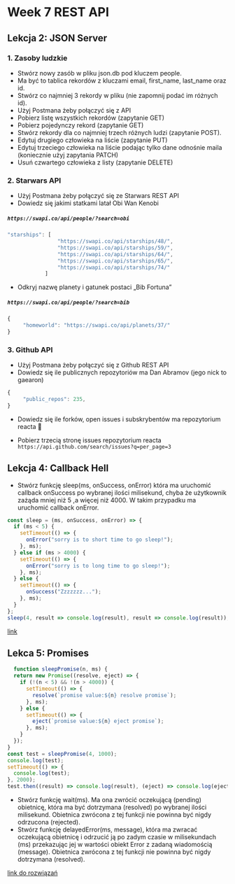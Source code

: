 # Week 7 REST API

## Lekcja 2: JSON Server

### 1. Zasoby ludzkie
* Stwórz nowy zasób w pliku json.db pod kluczem people.
* Ma być to tablica rekordów z kluczami email, first_name, last_name oraz id.
* Stwórz co najmniej 3 rekordy w pliku (nie zapomnij podać im różnych id).
* Użyj Postmana żeby połączyć się z API
* Pobierz listę wszystkich rekordów (zapytanie GET)
* Pobierz pojedynczy rekord (zapytanie GET)
* Stwórz rekordy dla co najmniej trzech różnych ludzi (zapytanie POST).
* Edytuj drugiego człowieka na liście (zapytanie PUT)
* Edytuj trzeciego człowieka na liście podając tylko dane odnośnie maila (koniecznie użyj zapytania PATCH)
* Usuń czwartego człowieka z listy (zapytanie DELETE)
### 2. Starwars API
* Użyj Postmana żeby połączyć się ze Starwars REST API
* Dowiedz się jakimi statkami latał Obi Wan Kenobi
##### `https://swapi.co/api/people/?search=obi`
```javascript
"starships": [
                "https://swapi.co/api/starships/48/",
                "https://swapi.co/api/starships/59/",
                "https://swapi.co/api/starships/64/",
                "https://swapi.co/api/starships/65/",
                "https://swapi.co/api/starships/74/"
            ]
```
* Odkryj nazwę planety i gatunek postaci „Bib Fortuna”
##### `https://swapi.co/api/people/?search=bib`
```javascript
{
     "homeworld": "https://swapi.co/api/planets/37/"
}
```
### 3. Github API
* Użyj Postmana żeby połączyć się z Github REST API
* Dowiedz się ile publicznych repozytoriów ma Dan Abramov (jego nick to gaearon)
```javascript
{
     "public_repos": 235,
}
```
* Dowiedz się ile forków, open issues i subskrybentów ma repozytorium reacta 🙂

* Pobierz trzecią stronę issues repozytorium reacta
`https://api.github.com/search/issues?q=per_page=3`

## Lekcja 4: Callback Hell

* Stwórz funkcję sleep(ms, onSuccess, onError) która ma uruchomić callback onSuccess po wybranej ilości milisekund, chyba że użytkownik zażąda mniej niż 5 ,a więcej niż 4000. W takim przypadku ma uruchomić callback onError.

```javascript
const sleep = (ms, onSuccess, onError) => {
  if (ms < 5) {
    setTimeout(() => {
      onError("sorry is to short time to go sleep!");
    }, ms);
  } else if (ms > 4000) {
    setTimeout(() => {
      onError("sorry is to long time to go sleep!");
    }, ms);
  } else {
    setTimeout(() => {
      onSuccess("Zzzzzzz...");
    }, ms);
  }
};
sleep(4, result => console.log(result), result => console.log(result));
```
[link](https://codesandbox.io/s/callback-exemple-xdo8o)

## Lekca 5: Promises

```javascript
  function sleepPromise(n, ms) {
  return new Promise((resolve, eject) => {
    if (!(n < 5) && !(n > 4000)) {
      setTimeout(() => {
        resolve(`promise value:${n} resolve promise`);
      }, ms);
    } else {
      setTimeout(() => {
        eject(`promise value:${n} eject promise`);
      }, ms);
    }
  });
}
const test = sleepPromise(4, 1000);
console.log(test);
setTimeout(() => {
  console.log(test);
}, 2000);
test.then((result) => console.log(result), (eject) => console.log(eject));

```
* Stwórz funkcję wait(ms). Ma ona zwrócić oczekującą (pending) obietnicę, która ma być dotrzymana (resolved) po wybranej ilości milisekund. Obietnica zwrócona z tej funkcji nie powinna być nigdy odrzucona (rejected).
* Stwórz funkcję delayedError(ms, message), która ma zwracać oczekującą obietnicę i odrzucić ją po zadym czasie w milisekundach (ms) przekazując jej w wartości obiekt Error z zadaną wiadomością (message). Obietnica zwrócona z tej funkcji nie powinna być nigdy dotrzymana (resolved).

[link do rozwiązań](https://codesandbox.io/s/callback-exemple-xdo8o)